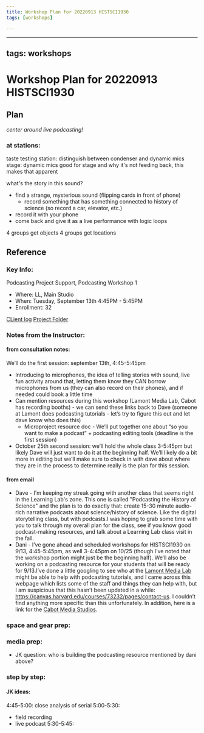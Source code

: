 ```yaml
---
title: Workshop Plan for 20220913 HISTSCI1930
tags: [workshops]

---
```


---
tags: workshops
---

# Workshop Plan for 20220913 HISTSCI1930

## Plan 

*center around live podcasting!*

### at stations:
taste testing station: distinguish between condenser and dynamic mics
stage: dynamic mics good for stage and why it's not feeding back, this makes that apparent 

what's the story in this sound?
* find a strange, mysterious sound (flipping cards in front of phone)
    * record something that has something connected to history of science (so record a car, elevator, etc.)
* record it with your phone
* come back and give it as a live performance with logic loops

4 groups get objects
4 groups get locations



## Reference

### Key Info: 

Podcasting Project Support, Podcasting Workshop 1
* Where: LL, Main Studio
* When: Tuesday, September 13th 4:45PM - 5:45PM
* Enrollment: 32


[CLient log](https://docs.google.com/document/d/1Yuf3a0fl4VHD8-6HG0CM5ehu_MCAFVLrHo8wd8EnJPI/edit#heading=h.nb2axkopv4ur)
[Project Folder](https://drive.google.com/drive/folders/15xvPFo4mM106cl2hOFIl4fILeUMEStpa)


### Notes from the Instructor:
#### from consultation notes:
We’ll do the first session: september 13th, 4:45-5:45pm 
* Introducing to microphones, the idea of telling stories with sound, live fun activity around that, letting them know they CAN borrow microphones from us (they can also record on their phones), and if needed could book a little time
* Can mention resources during this workshop (Lamont Media Lab, Cabot has recording booths) - we can send these links back to Dave (someone at Lamont does podcasting tutorials - let’s try to figure this out and let dave know who does this)
    * Microproject resource doc - We’ll put together one about “so you want to make a podcast” + podcasting editing tools (deadline is the first session)
* October 25th second session: we’ll hold the whole class 3-5:45pm but likely Dave will just want to do it at the beginning half. We’ll likely do a bit more in editing but we’ll make sure to check in with dave about where they are in the process to determine really is the plan for this session.

#### from email
* Dave - I'm keeping my streak going with another class that seems right in the Learning Lab's zone. This one is called "Podcasting the History of Science" and the plan is to do exactly that: create 15-30 minute audio-rich narrative podcasts about science/history of science. Like the digital storytelling class, but with podcasts.I was hoping to grab some time with you to talk through my overall plan for the class, see if you know good podcast-making resources, and talk about a Learning Lab class visit in the fall.
* Dani - I’ve gone ahead and scheduled workshops for HISTSCI1930 on 9/13, 4:45-5:45pm, as well 3-4:45pm on 10/25 (though I’ve noted that the workshop portion might just be the beginning half). We’ll also be working on a podcasting resource for your students that will be ready for 9/13.I’ve done a little googling to see who at the [Lamont Media Lab](https://library.harvard.edu/services-tools/lamont-multimedia-lab) might be able to help with podcasting tutorials, and I came across this webpage which lists some of the staff and things they can help with, but I am suspicious that this hasn’t been updated in a while: https://canvas.harvard.edu/courses/73232/pages/contact-us. I couldn’t find anything more specific than this unfortunately. In addition, here is a link for the [Cabot Media Studios](https://library.harvard.edu/services-tools/cabot-media-studios).

 

### space and gear prep:

### media prep:
* JK question: who is building the podcasting resource mentioned by dani above?

### step by step:
#### JK ideas:
4:45-5:00: close analysis of serial
5:00-5:30:
* field recording
* live podcast
5:30-5:45: 